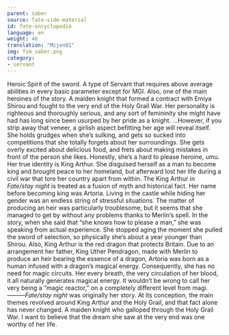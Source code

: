 ```yaml
---
parent: saber
source: fate-side-material
id: fate-encyclopedia
language: en
weight: 46
translation: "Mcjon01"
img: fsm_saber.png
category:
- servant
---
```


Heroic Spirit of the sword. A type of Servant that requires above average abilities in every basic parameter except for MGI.
Also, one of the main heroines of the story. A maiden knight that formed a contract with Emiya Shirou and fought to the very end of the Holy Grail War.
Her personality is righteous and thoroughly serious, and any sort of femininity she might have had has long since been usurped by her pride as a knight.
…However, if you strip away that veneer, a girlish aspect befitting her age will reveal itself.
She holds grudges when she’s sulking, and gets so sucked into competitions that she totally forgets about her surroundings. She gets overly excited about delicious food, and frets about making mistakes in front of the person she likes.
Honestly, she’s a hard to please heroine, umu.
Her true identity is King Arthur.
She disguised herself as a man to become king and brought peace to her homeland, but afterward lost her life during a civil war that tore her country apart from within.
The King Arthur in *Fate/stay night* is treated as a fusion of myth and historical fact. Her name before becoming king was Artoria.
Living in the castle while hiding her gender was an endless string of stressful situations. The matter of producing an heir was particularly troublesome, but it seems that she managed to get by without any problems thanks to Merlin’s spell. In the story, when she said that “she knows how to please a man,” she was speaking from actual experience.
She stopped aging the moment she pulled the sword of selection, so physically she’s about a year younger than Shirou.
Also, King Arthur is the red dragon that protects Britain.
Due to an arrangement her father, King Uther Pendragon, made with Merlin to produce an heir bearing the essence of a dragon, Artoria was born as a human infused with a dragon’s magical energy.
Consequently, she has no need for magic circuits. Her every breath, the very circulation of her blood, it all naturally generates magical energy. It wouldn’t be wrong to call her very being a “magic reactor,” on a completely different level from magi.
———*Fate/stay night* was originally her story.
At its conception, the main themes revolved around King Arthur and the Holy Grail, and that fact alone has never changed.
A maiden knight who galloped through the Holy Grail War.
I want to believe that the dream she saw at the very end was one worthy of her life.
